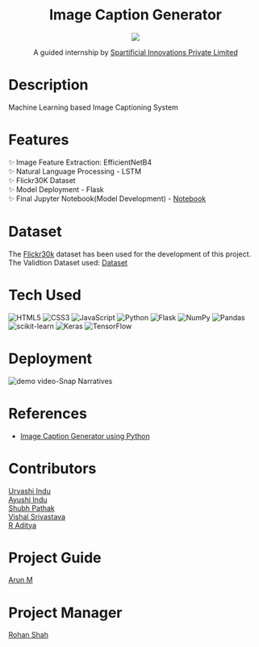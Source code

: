 <div align="center">
      <h1> Image Caption Generator </h1>
     </div>

<div align="center">
      <img src="https://user-images.githubusercontent.com/59119736/219688189-dd0af383-b3e0-425c-afe6-0ecbea100a02.png">
      <p>A guided internship by <a href="https://spartificial.com"> Spartificial Innovations Private Limited </a><p>
</div>

# Description
Machine Learning based Image Captioning System 

# Features
✨ Image Feature Extraction: EfficientNetB4  
✨ Natural Language Processing - LSTM  
✨ Flickr30K Dataset  
✨ Model Deployment - Flask  
✨ Final Jupyter Notebook(Model Development) - [Notebook](https://github.com/Just-5-Stars/Image-Caption-Generator/blob/main/Final%20Notebook/Image%20Caption%20Generator.ipynb) 

# Dataset
The [Flickr30k](https://www.kaggle.com/datasets/eeshawn/flickr30k) dataset has been used for the development of this project.  
The Validtion Dataset used: [Dataset](https://www.kaggle.com/datasets/shubhpathak0614/validation-set)

# Tech Used
 ![HTML5](https://img.shields.io/badge/html5-%23E34F26.svg?style=for-the-badge&logo=html5&logoColor=white) ![CSS3](https://img.shields.io/badge/css3-%231572B6.svg?style=for-the-badge&logo=css3&logoColor=white) ![JavaScript](https://img.shields.io/badge/javascript-%23323330.svg?style=for-the-badge&logo=javascript&logoColor=%23F7DF1E) ![Python](https://img.shields.io/badge/python-3670A0?style=for-the-badge&logo=python&logoColor=ffdd54) ![Flask](https://img.shields.io/badge/flask-%23000.svg?style=for-the-badge&logo=flask&logoColor=white) ![NumPy](https://img.shields.io/badge/numpy-%23013243.svg?style=for-the-badge&logo=numpy&logoColor=white) ![Pandas](https://img.shields.io/badge/pandas-%23150458.svg?style=for-the-badge&logo=pandas&logoColor=white) ![scikit-learn](https://img.shields.io/badge/scikit--learn-%23F7931E.svg?style=for-the-badge&logo=scikit-learn&logoColor=white) ![Keras](https://img.shields.io/badge/Keras-%23D00000.svg?style=for-the-badge&logo=Keras&logoColor=white) ![TensorFlow](https://img.shields.io/badge/TensorFlow-%23FF6F00.svg?style=for-the-badge&logo=TensorFlow&logoColor=white)
 
 # Deployment
 ![demo video-Snap Narratives](https://user-images.githubusercontent.com/71694263/221645047-c435cbc1-d7a6-4332-a1fe-8927258f7bff.gif)
 

# References
- [Image Caption Generator using Python](https://www.hackersrealm.net/post/image-caption-generator-using-python)
      
# Contributors


[Urvashi Indu](https://github.com/urvashi16)  
[Ayushi Indu](https://github.com/ayushi200116)  
[Shubh Pathak](https://github.com/shubh0614)  
[Vishal Srivastava](https://github.com/Dark8203)  
[R Aditya](https://github.com/adityarags)  
 
# Project Guide
[Arun M](https://www.linkedin.com/in/arun-madakannu-bb919a20b/)  

# Project Manager
[Rohan Shah](https://www.linkedin.com/in/rohan-shah-315366153/)  

